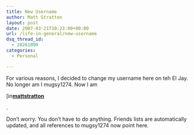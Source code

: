 ```yaml
---
title: New Username
author: Matt Stratton
layout: post
date: 2007-03-21T10:23:00+00:00
url: /life-in-general/new-username
dsq_thread_id:
  - 28261800
categories:
  - Personal

---
```

For various reasons, I decided to change my username here on teh El Jay. No longer am I mugsy1274. Now I am 

<div class="ljuser">
  <a href="http://mattstratton.livejournal.com/profile"><img width="17" alt="[info]" src="http://stat.livejournal.com/img/userinfo.gif" style="border:0 none;vertical-align:bottom;" /></a><a href="http://mattstratton.livejournal.com/"><b>mattstratton</b></a>
</div>

.

Don&#8217;t worry. You don&#8217;t have to do anything. Friends lists are automatically updated, and all references to mugsy1274 now point here.